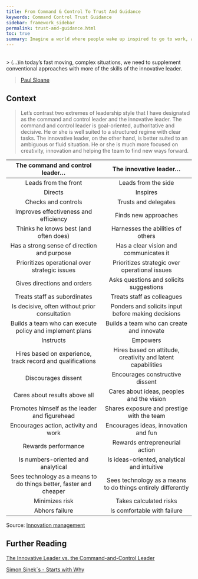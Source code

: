 ```yaml
---
title: From Command & Control To Trust And Guidance
keywords: Command Control Trust Guidance
sidebar: framework_sidebar
permalink: trust-and-guidance.html
toc: true
summary: Imagine a world where people wake up inspired to go to work, a world in which trust and loyalty are the rule rather than the exception.
---
```

<br>
> (...)in today’s fast moving, complex situations, we need to supplement conventional approaches with more of the skills of the innovative leader.

> [Paul Sloane](http://www.innovationmanagement.se/author/paul-sloane/)

## Context
> Let’s contrast two extremes of leadership style that I have designated as the command and control leader and the innovative leader.  The command and control leader is goal-oriented, authoritative and decisive. He or she is well suited to a structured regime with clear tasks. The innovative leader, on the other hand, is better suited to an ambiguous or fluid situation. He or she is much more focused on creativity, innovation and helping the team to find new ways forward.

| The command and control leader…  | The innovative leader…  |
|:-:|:-:|
| Leads from the front	| Leads from the side |
| Directs	| Inspires |
| Checks and controls	| Trusts and delegates |
| Improves effectiveness and efficiency	| Finds new approaches |
| Thinks he knows best (and often does) |	Harnesses the abilities of others |
| Has a strong sense of direction and purpose |	Has a clear vision and communicates it |
| Prioritizes operational over strategic issues |	Prioritizes strategic over operational issues |
| Gives directions and orders |	Asks questions and solicits suggestions |
| Treats staff as subordinates	| Treats staff as colleagues |
| Is decisive, often without prior consultation |	Ponders and solicits input before making decisions |
| Builds a team who can execute policy and implement plans |	Builds a team who can create and innovate |
| Instructs	| Empowers |
| Hires based on experience, track record and qualifications	| Hires based on attitude, creativity and latent capabilities |
| Discourages dissent |	Encourages constructive dissent |
| Cares about results above all	| Cares about ideas, peoples and the vision |
| Promotes himself as the leader and figurehead	| Shares exposure and prestige with the team |
| Encourages action, activity and work	| Encourages ideas, innovation and fun |
| Rewards performance	| Rewards entrepreneurial action |
| Is numbers-oriented and analytical	| Is ideas-oriented, analytical and intuitive |
| Sees technology as a means to do things better, faster and cheaper	| Sees technology as a means to do things entirely differently |
| Minimizes risk	| Takes calculated risks |
| Abhors failure	| Is comfortable with failure |

Source: [Innovation management](http://www.innovationmanagement.se/imtool-articles/the-innovative-leader-vs-the-command-and-control-leader/)

## Further Reading
[The Innovative Leader vs. the Command-and-Control Leader](http://www.innovationmanagement.se/imtool-articles/the-innovative-leader-vs-the-command-and-control-leader/)

[Simon Sinek´s - Starts with Why](https://www.startwithwhy.com/)
